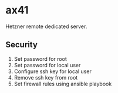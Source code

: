 # ax41

Hetzner remote dedicated server.

## Security

1. Set password for root
1. Set password for local user
1. Configure ssh key for local user
1. Remove ssh key from root
1. Set firewall rules using ansible playbook
